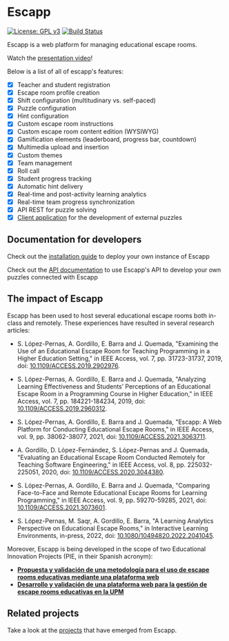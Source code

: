 # Escapp
[![License: GPL v3](https://img.shields.io/badge/License-GPLv3-blue.svg)](https://www.gnu.org/licenses/gpl-3.0)
[![Build Status](https://travis-ci.com/ging/escapp.svg?branch=master)](https://travis-ci.com/ging/escapp)

Escapp is a web platform for managing educational escape rooms. 

Watch the [presentation video](https://www.youtube.com/watch?v=8lyekXZXs64)!

Below is a list of all of escapp's features:

* [x] Teacher and student registration
* [x] Escape room profile creation
* [x] Shift configuration (multitudinary vs. self-paced)
* [x] Puzzle configuration
* [x] Hint configuration
* [x] Custom escape room instructions
* [x] Custom escape room content edition (WYSIWYG)
* [x] Gamification elements (leaderboard, progress bar, countdown)
* [x] Multimedia upload and insertion
* [x] Custom themes
* [x] Team management
* [x] Roll call
* [x] Student progress tracking
* [x] Automatic hint delivery
* [x] Real-time and post-activity learning analytics
* [x] Real-time team progress synchronization
* [x] API REST for puzzle solving
* [x] [Client application](https://github.com/agordillo/escapp_client) for the development of external puzzles

## Documentation for developers

Check out the [installation guide](https://github.com/ging/escapp/wiki/Installation) to deploy your own instance of Escapp

Check out the [API documentation](https://github.com/ging/escapp/wiki/API-Documentation) to use Escapp's API to develop your own puzzles connected with Escapp

## The impact of Escapp

Escapp has been used to host several educational escape rooms both in-class and remotely. These experiences have resulted in several research articles:

- S. López-Pernas, A. Gordillo, E. Barra and J. Quemada, "Examining the Use of an Educational Escape Room for Teaching Programming in a Higher Education Setting," in IEEE Access, vol. 7, pp. 31723-31737, 2019, doi: [10.1109/ACCESS.2019.2902976](https://ieeexplore.ieee.org/document/8658086).

- S. López-Pernas, A. Gordillo, E. Barra and J. Quemada, "Analyzing Learning Effectiveness and Students’ Perceptions of an Educational Escape Room in a Programming Course in Higher Education," in IEEE Access, vol. 7, pp. 184221-184234, 2019, doi: [10.1109/ACCESS.2019.2960312](https://ieeexplore.ieee.org/document/8936344).

- S. López-Pernas, A. Gordillo, E. Barra and J. Quemada, "Escapp: A Web Platform for Conducting Educational Escape Rooms," in IEEE Access, vol. 9, pp. 38062-38077, 2021, doi: [10.1109/ACCESS.2021.3063711](https://ieeexplore.ieee.org/document/9369393).

- A. Gordillo, D. López-Fernández, S. López-Pernas and J. Quemada, "Evaluating an Educational Escape Room Conducted Remotely for Teaching Software Engineering," in IEEE Access, vol. 8, pp. 225032-225051, 2020, doi: [10.1109/ACCESS.2020.3044380](https://ieeexplore.ieee.org/document/9292916).

- S. López-Pernas, A. Gordillo, E. Barra and J. Quemada, "Comparing Face-to-Face and Remote Educational Escape Rooms for Learning Programming," in IEEE Access, vol. 9, pp. 59270-59285, 2021, doi: [10.1109/ACCESS.2021.3073601](https://ieeexplore.ieee.org/document/9405675).

- S. López-Pernas, M. Saqr, A. Gordillo, E. Barra, "A Learning Analytics Perspective on Educational Escape Rooms," in Interactive Learning Environments, in-press, 2022, doi: [10.1080/10494820.2022.2041045](https://www.tandfonline.com/doi/full/10.1080/10494820.2022.2041045).

Moreover, Escapp is being developed in the scope of two Educational Innovation Projects (PIE, in their Spanish acronym):
* **[Propuesta y validación de una metodología para el uso de escape rooms educativas mediante una plataforma web](https://innovacioneducativa.upm.es/proyectosIE/informacion?anyo=2018-2019&id=2782)**
* **[Desarrollo y validación de una plataforma web para la gestión de escape rooms educativas en la UPM
](https://innovacioneducativa.upm.es/proyectosIE/informacion?anyo=2019-2020&id=3099)**


## Related projects

Take a look at the [projects](https://github.com/ging/escapp/wiki/Related-projects) that have emerged from Escapp.

